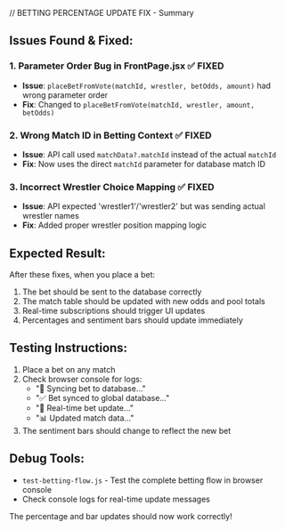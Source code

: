 // BETTING PERCENTAGE UPDATE FIX - Summary

## Issues Found & Fixed:

### 1. Parameter Order Bug in FrontPage.jsx ✅ FIXED
- **Issue**: `placeBetFromVote(matchId, wrestler, betOdds, amount)` had wrong parameter order
- **Fix**: Changed to `placeBetFromVote(matchId, wrestler, amount, betOdds)`

### 2. Wrong Match ID in Betting Context ✅ FIXED  
- **Issue**: API call used `matchData?.matchId` instead of the actual `matchId`
- **Fix**: Now uses the direct `matchId` parameter for database match ID

### 3. Incorrect Wrestler Choice Mapping ✅ FIXED
- **Issue**: API expected 'wrestler1'/'wrestler2' but was sending actual wrestler names
- **Fix**: Added proper wrestler position mapping logic

## Expected Result:
After these fixes, when you place a bet:
1. The bet should be sent to the database correctly
2. The match table should be updated with new odds and pool totals
3. Real-time subscriptions should trigger UI updates
4. Percentages and sentiment bars should update immediately

## Testing Instructions:
1. Place a bet on any match
2. Check browser console for logs:
   - "🔄 Syncing bet to database..."
   - "✅ Bet synced to global database..."
   - "🔄 Real-time bet update..."
   - "📊 Updated match data..."
3. The sentiment bars should change to reflect the new bet

## Debug Tools:
- `test-betting-flow.js` - Test the complete betting flow in browser console
- Check console logs for real-time update messages

The percentage and bar updates should now work correctly!
